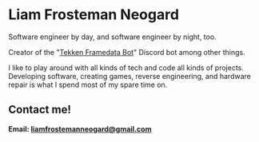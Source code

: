 # Liam Frosteman Neogard

Software engineer by day, and software engineer by night, too.

Creator of the "[Tekken Framedata Bot](https://github.com/FrostemanNeogard/TekkenFramedataBot)" Discord bot among other things.

I like to play around with all kinds of tech and code all kinds of projects. Developing software, creating games, reverse engineering, and hardware repair is what I spend most of my spare time on.

## Contact me!
**Email: liamfrostemanneogard@gmail.com**
